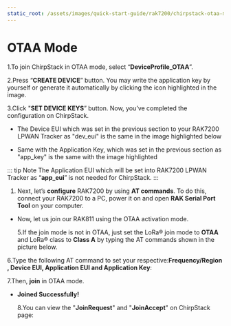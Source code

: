 ```yaml
---
static_root: /assets/images/quick-start-guide/rak7200/chirpstack-otaa-mode
---
```


# OTAA Mode

1.To join ChirpStack in OTAA mode, select “**DeviceProfile_OTAA**”.

<rk-img
  :src="`${$frontmatter.static_root}/kawrl7csak1rbgnaiz1z.png`"
  width="100%"
  figure-number="1"
  caption="Selecting OTAA Activation Mode in ChirpStack"
/>

2.Press “**CREATE DEVICE**” button. You may write the application key by yourself or generate it automatically by clicking the icon highlighted in the image.

<rk-img
  :src="`${$frontmatter.static_root}/phw8fn5ram1ubek2lvy8.png`"
  width="100%"
  figure-number="2"
  caption="Application Key Generation"
/>

3.Click "**SET DEVICE KEYS**” button. Now, you’ve completed the configuration on ChirpStack.

- The Device EUI which was set in the previous section to your RAK7200 LPWAN Tracker as "dev_eui" is the same in the image highlighted below

<rk-img
  :src="`${$frontmatter.static_root}/alsltdv3wmn3p36miqza.png`"
  width="100%"
  figure-number="3"
  caption="Device EUI Code"
/>

- Same with the Application Key, which was set in the previous section as "app_key" is the same with the image highlighted

<rk-img
  :src="`${$frontmatter.static_root}/co3zrd6p0w04agsyl5jw.png`"
  width="100%"
  figure-number="4"
  caption="Application Key LoRaWAN®"
/>

::: tip Note
The Application EUI which will be set into RAK7200 LPWAN Tracker as “**app_eui**” is not needed for ChirpStack.
:::

1. Next, let’s **configure** RAK7200 by using **AT commands**. To do this, connect your RAK7200 to a PC, power it on and open **RAK Serial Port Tool** on your computer.

<rk-img
  :src="`${$frontmatter.static_root}/ah9sepdjjxtslo8od3ia.jpg`"
  width="60%"
  figure-number="5"
  caption="RAK Serial Port Tool"
/>

- Now, let us join our RAK811 using the OTAA activation mode.

  5.If the join mode is not in OTAA, just set the LoRa® join mode to **OTAA** and LoRa® class to **Class A** by typing the AT commands shown in the picture below.

<rk-img
  :src="`${$frontmatter.static_root}/ivwhtrkjbeohwhwjykhl.jpg`"
  width="100%"
  figure-number="6"
  caption="Setting of LoRaWAN® mode and class"
/>

6.Type the following AT command to set your respective:**Frequency/Region , Device EUI, Application EUI and Application Key**:

<rk-img
  :src="`${$frontmatter.static_root}/p01bw0hgxxgk4rpm5g1z.jpg`"
  width="100%"
  figure-number="7"
  caption="Setting of Frequency and Device EUI"
/>

<rk-img
  :src="`${$frontmatter.static_root}/pphvpa2fnsvazlrsryiz.jpg`"
  width="100%"
  figure-number="8"
  caption="Setting of Application EUI and Key"
/>

7.Then, **join** in OTAA mode.

<rk-img
  :src="`${$frontmatter.static_root}/wmzhsi9rjkdkpykwdfyx.jpg`"
  width="60%"
  figure-number="9"
  caption="Joining in OTAA"
/>

- **Joined Successfully!**

  8.You can view the "**JoinRequest**" and "**JoinAccept**" on ChirpStack page:

<rk-img
  :src="`${$frontmatter.static_root}/ee75imnp4eeilgyx15ju.png`"
  width="100%"
  figure-number="10"
  caption="Join Request of the Device in the ChirpStack"
/>
